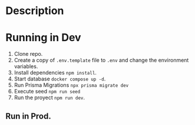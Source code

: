 # Description

# Running in Dev

1. Clone repo.
2. Create a copy of `.env.template` file to `.env` and change the environment variables.
3. Install dependencies `npm install`.
4. Start database `docker compose up -d`.
5. Run Prisma Migrations `npx prisma migrate dev`
6. Execute seed `npm run seed`
7. Run the proyect `npm run dev`.

## Run in Prod.
